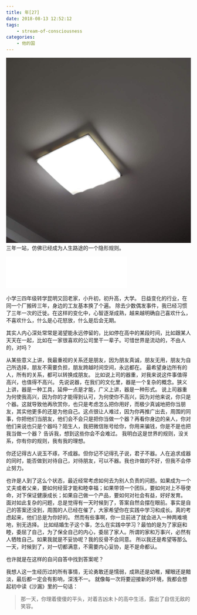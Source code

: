 ```yaml
---
title: 年[27]
date: 2018-08-13 12:52:12
tags:
    - stream-of-consciousness
categories:
    - 他的国
---
```

![天花板的灯](/asserts/images/201808131354.jpeg)
三年一站，仿佛已经成为人生路途的一个隐形规则。

<!-- more -->

<iframe frameborder="no" border="0" marginwidth="0" marginheight="0" width=330 height=86 src="//music.163.com/outchain/player?type=2&id=26090155&auto=1&height=66"></iframe>

小学三四年级转学昆明又回老家，小升初，初升高，大学。
日益变化的行业，在同一个厂搬砖三年，身边的工友基本换了个遍。
除去少数偶发事件，我已经习惯了三年一次的迁徙。在这样的变化中，心智逐渐成熟，越来越明确自己喜欢什么，不喜欢什么，什么是心花怒放，什么是后会无期。

其实人内心深处常常是渴望能永远停留的，比如停在高中的某段时间，比如跟某人天天在一起，比如在一家很喜欢的公司里干一辈子。可惜世界是流动的，不由人的，对吗？

从某些意义上讲，我最重视的关系还是朋友，因为朋友真诚，朋友无用，朋友为自己所选择，朋友不需要负担，朋友跨越时间空间，永远都在。
最希望身边所有的人，所有的关系，都可以转换成朋友。
比如说上司的器重，对我来说这件事值得高兴，也值得不高兴。
先说说器，在我们的文化里，器是一个复杂的概念。狭义上讲，器是一种工具，延伸一点是才能，广义上讲，器是一种形式。
说上司器重为何使我高兴，因为你的才能得到认可，为何使你不高兴，因为对他来说，你只是个器。这就导致他再欣赏你，也只是考虑怎么把你用好，而极少真诚地把你当朋友，其实他更多的还是为他自己。这点很让人难过，因为你再推广出去，周围的同事，你把他们当朋友，他们会不会只是把你当做一个器？再看你身边的亲人，你对他们来说也只是个器吗？陌生人，我把微信账号给你，你用来骗钱，你是不是也把我当做一个器？
告诉我，想到这些你会不会难过。
我明白这是世界的规则，没关系，你有你的规则，我有我的理想。

你还记得古人说玉不琢，不成器。但你记不记得孔子说，君子不器。人在追求成器的同时，能否做到对待自己，对待朋友，可以不器。我也许做的不好，但我不会停止努力。

也许是人到了这么个状态，最近经常考虑如何去为别人负责的问题。如果成为一个丈夫或者父亲，要如何经营才能和睦幸福；如果带领一个团队，要如何对上不辱使命，对下保证健康成长；如果自己做一个产品，要如何对社会有益，好好发育。
面对如此复杂的问题，总是觉得有一天时候到了，答案自然会摆在眼前。事实是自己的答案还没到，周围的人已经在催了，大家希望你在实践中学习和成长。真的考虑起来，他们总是为你好的。
然而有些事啊，你一旦前进了就会进入一种两难境地，别无选择。
比如结婚生子这个事，怎么在实践中学习？最怕的是为了家庭和睦，委屈了自己，为了保全自己的内心，委屈了家人。所谓的家和万事兴，必然有人牺牲自己。如果我就是不妥协呢？我的反骨不会同意。
所以我还是希望等那么一天，时候到了，对一切都满意，不需要内心妥协，是不是命都认。

也许就是在这样的自问自答中找到答案呢？

我想人这一生经历过的所有事情，无论勇敢还是懦弱，成熟还是幼稚，耀眼还是黯淡，最后都一定会有影响，深浅不一。
就像每一次将要迎接新的环境，我都会想起初中读《沙漏》里的一句话：

> 那一天，你理着傻傻的平头，对着吉凶未卜的高中生活，露出了自信无敌的笑容。
